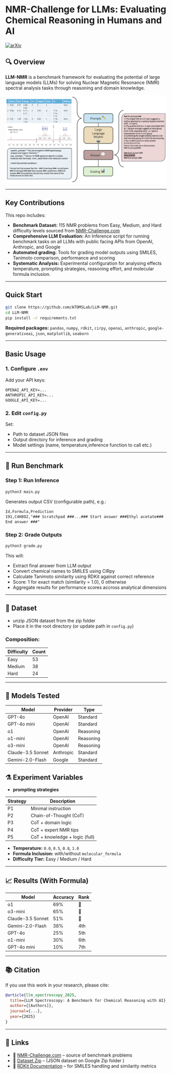 
# NMR-Challenge for LLMs: Evaluating Chemical Reasoning in Humans and AI

[![arXiv](https://img.shields.io/badge/arXiv-2025.XXXXX-b31b1b.svg)](https://arxiv.org/abs/XXXXX)

## 🔍 Overview
**LLM-NMR** is a benchmark framework for evaluating the potential of large language models (LLMs) for solving Nuclear Magnetic Resonance (NMR) spectral analysis tasks through reasoning and domain knowledge.
<p align="center"><img src="./bg.png" alt="LLM-NMR Illustration"/> </p>

---

## Key Contributions

This repo includes:

* **Benchmark Dataset:**  115 NMR problems from Easy, Medium, and Hard difficulty levels sourced from [NMR-Challenge.com](https://nmr-challenge.uochb.cas.cz/)
* **Comprehensive LLM Evaluation:** An Inference script for running benchmark tasks on all LLMs with public facing APIs from OpenAI, Anthropic, and Google
* **Automated grading:** Tools for grading model outputs using SMILES, Tanimoto comparison, performance and scoring
*  **Systematic Analysis:** Experimental configuration for analysing effects temperature, prompting strategies, reasoning effort, and molecular formula inclusion.

---

## Quick Start

```bash
git clone https://github.com/ATOMSLab/LLM-NMR.git
cd LLM-NMR
pip install -r requirements.txt
```

**Required packages:**
`pandas`, `numpy`, `rdkit`, `cirpy`, `openai`, `anthropic`, `google-generativeai`, `json`, `matplotlib`, `seaborn`

---

## Basic Usage

### 1. Configure `.env`

Add your API keys:

```dotenv
OPENAI_API_KEY=...
ANTHROPIC_API_KEY=...
GOOGLE_API_KEY=...
```

### 2. Edit `config.py`

Set:

* Path to dataset JSON files
* Output directory for inference and grading
* Model settings (name, temperature,inference function to call etc.)

---

## 🚀 Run Benchmark

### Step 1: Run Inference

```bash
python3 main.py
```

Generates output CSV (configurable path), e.g.:

```csv
Id,Formula,Prediction
191,C4H8O2,"### Scratchpad ###...### Start answer ###Ethyl acetate### End answer ###"
```

### Step 2: Grade Outputs

```bash
python3 grade.py
```

This will:

* Extract final answer from LLM output
* Convert chemical names to SMILES using CIRpy
* Calculate Tanimoto similarity using RDKit against correct reference
* Score: 1 for exact match (similarity = 1.0), 0 otherwise
* Aggregate results for performance scores accross analytical dimensions

---

## 📁 Dataset

* unzip JSON dataset from the zip folder
* Place it in the root directory (or update path in `config.py`)

### Composition:

| Difficulty | Count |
| ---------- | ----- |
| Easy       | 53    |
| Medium     | 38    |
| Hard       | 24    |
---

## 🧪 Models Tested

| Model             | Provider  | Type      |
| ----------------- | --------- | --------- |
| GPT-4o            | OpenAI    | Standard  |
| GPT-4o mini       | OpenAI    | Standard  |
| o1                | OpenAI    | Reasoning |
| o1-mini           | OpenAI    | Reasoning |
| o3-mini           | OpenAI    | Reasoning |
| Claude-3.5 Sonnet | Anthropic | Standard  |
| Gemini-2.0-Flash  | Google    | Standard  |


## ⚗️ Experiment Variables
* **prompting strategies** 

| Strategy | Description                    |
| -------- | ------------------------------ |
| P1       | Minimal instruction            |
| P2       | Chain-of-Thought (CoT)         |
| P3       | CoT + domain logic             |
| P4       | CoT + expert NMR tips          |
| P5       | CoT + knowledge + logic (full) |


* **Temperature:** `0.0`, `0.5`, `0.8`, `1.0`
* **Formula Inclusion:** with/without `molecular_formula`
* **Difficulty Tier:** Easy / Medium / Hard

---

## 📈 Results (With Formula)

| Model             | Accuracy | Rank |
| ----------------- | -------- | ---- |
| o1                | 69%      | 🥇   |
| o3-mini           | 65%      | 🥈   |
| Claude-3.5 Sonnet | 51%      | 🥉   |
| Gemini-2.0-Flash  | 38%      | 4th  |
| GPT-4o            | 25%      | 5th  |
| o1-mini           | 30%      | 6th  |
| GPT-4o mini       | 10%      | 7th  |

---

## 📚 Citation
If you use this work in your research, please cite:
```bibtex
@article{llm_spectroscopy_2025,
  title={LLM Spectroscopy: A Benchmark for Chemical Reasoning with AI},
  author={[Authors]},
  journal={...},
  year={2025}
}
```

---

## 🔗 Links

* 🔬 [NMR-Challenge.com](https://nmr-challenge.com) – source of benchmark problems
* 📂 [Dataset Zip]() – (JSON dataset on Google Zip folder )
* 🧪 [RDKit Documentation](https://www.rdkit.org/docs/) – for SMILES handling and similarity metrics


